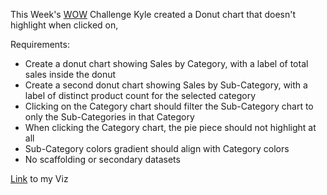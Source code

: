 
This Week's [WOW](https://workout-wednesday.com/2024w26tab/) Challenge Kyle created a Donut chart that doesn't highlight when clicked on, 

Requirements:
* Create a donut chart showing Sales by Category, with a label of total sales inside the donut
* Create a second donut chart showing Sales by Sub-Category, with a label of distinct product count for the selected category
* Clicking on the Category chart should filter the Sub-Category chart to only the Sub-Categories in that Category
* When clicking the Category chart, the pie piece should not highlight at all
* Sub-Category colors gradient should align with Category colors
* No scaffolding or secondary datasets

[Link](https://public.tableau.com/app/profile/amira.salama/viz/WOW2024W26Canyoufilteradonutwithouthighlightingthepie/WOW2024W26#1) to my Viz
